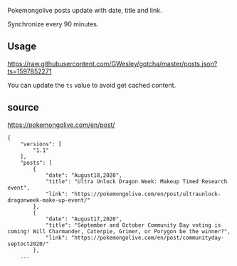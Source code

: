 Pokemongolive posts update with date, title and link.

Synchronize every 90 minutes.

## Usage

https://raw.githubusercontent.com/GWesley/gotcha/master/posts.json?ts=1597852271

You can update the `ts` value to avoid get cached content.

## source

https://pokemongolive.com/en/post/

```
{
    "versions": [
        "1.1"
    ],
    "posts": [
        {
            "date": "August18,2020",
            "title": "Ultra Unlock Dragon Week: Makeup Timed Research event",
            "link": "https://pokemongolive.com/en/post/ultraunlock-dragonweek-make-up-event/"
        },
        {
            "date": "August17,2020",
            "title": "September and October Community Day voting is coming! Will Charmander, Caterpie, Grimer, or Porygon be the winner?",
            "link": "https://pokemongolive.com/en/post/communityday-septoct2020/"
        },
    ...
```
